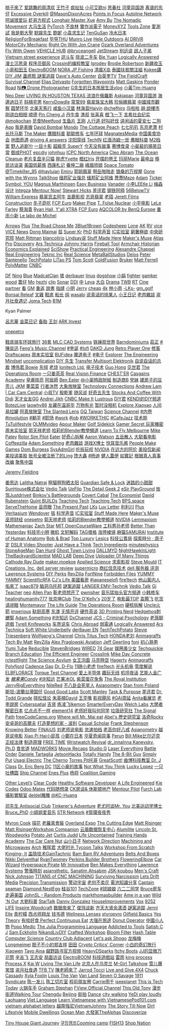  [桃子來了](https://www.youtube.com/@taozi2002) [爱跳舞的周清欢](https://space.bilibili.com/237748526) [王竹子](https://www.youtube.com/@王竹子) [疯扯扯](https://www.youtube.com/@chefengche) [小可艾欧ni](https://space.bilibili.com/99041246) [思春社](https://www.youtube.com/@springfever) [河童异国游](https://www.youtube.com/@hetong666)  [离谱的东仔](https://www.youtube.com/@LiPuDeDongZai) [Excessive Overkill](https://www.youtube.com/@ExcessiveOverkill) [@MasonDixonAcres](https://www.youtube.com/@MasonDixonAcres) [Points in Focus](https://www.youtube.com/@PointsInFocus) [Autoline Network](https://www.youtube.com/@AutolineDetroit) [阿诚很爱玩](https://www.youtube.com/@user-vb7iu3vi1o) [虾哥方程式](https://www.youtube.com/@user-oz5kb6hs4g) [Longhair Master Xue](https://www.youtube.com/@ChangMaoDaShiXue) [Amy Bu](https://www.youtube.com/@amy_bu) [The Nomadic Movement](https://www.youtube.com/@NomadicMovement) [大马生活](https://www.youtube.com/@Reborn_in_Malaysia) [PyTorch](https://www.youtube.com/@PyTorch)  [不良林](https://www.youtube.com/@bulianglin) [實作派電子](https://www.youtube.com/@strongpilab)  [MoneyXYZ](https://www.youtube.com/@MoneyXYZ) [Tools Zone](https://www.youtube.com/@tools-zone) [愛測試](https://www.youtube.com/@dajiatest) [我是劉大聖](https://www.youtube.com/@Dasheng1994) [默娱先生](https://www.youtube.com/@5b_moyu) [飽妮](https://www.youtube.com/@bonibaobao) [小袁求生记](https://www.youtube.com/@user-xiaoyuanqiushengji) [TenGuSan](https://www.youtube.com/@TenGuSan-Real) [冷水日本](https://www.youtube.com/@reisuistudio) [ReligionForBreakfast](https://www.youtube.com/@ReligionForBreakfast) [毕导THU](https://www.youtube.com/@thu4878) [Munro Live](https://www.youtube.com/@MunroLive) [Hele Outdoors](https://www.youtube.com/@HeleOutdoors) [AI DRIVR](https://www.youtube.com/@AIDRIVR) [MotorCity Mechanic](https://www.youtube.com/@MotorCityMechanic) [Right On With Jon Crane](https://www.youtube.com/@RightOnJonCrane) [Ozark Overland Adventures](https://www.youtube.com/@OzarkOverlandAdventures) [Fly With Owen](https://www.youtube.com/@FlyWithOwen) [VEHICLE HUB](https://www.youtube.com/@VEHICLEHUB.) [@bryceangell](https://www.youtube.com/@bryceangell) [JetStream](https://www.youtube.com/@JetStream-) [别远说](https://www.youtube.com/@bieyuan) [誤人子弟](https://www.youtube.com/@XMYM) [Vietnam street experience](https://www.youtube.com/@vn4rx) [逗斗车](https://www.youtube.com/@user-jx3lo8tw8p) [晓波二手车](https://www.youtube.com/@xiaoboershouche) [Bie Yuan](https://www.youtube.com/@bieyuan) [Logically Answered](https://www.youtube.com/@LogicallyAnswered) [漫士沉思录](https://www.youtube.com/@manshi_math) [程序员御风](https://www.youtube.com/@bywind1990) [Crossin的编程教室](https://www.youtube.com/@crossincode) [lgrodev](https://www.youtube.com/@lgrodev) [Brodie Robertson](https://www.youtube.com/@BrodieRobertson) [新疆收玉小哥和田玉](https://www.youtube.com/@Hetian-Jade) [ElectroBOOM](https://www.youtube.com/@ElectroBOOM) [NORA JP Fishing](https://www.youtube.com/@NORA.JP.Fishing) [清晨X岛](https://www.youtube.com/@X-yo5ed) [泰國扶貧關注組](https://www.youtube.com/@user-kz8jk7cc4r) [Kokee講](https://www.youtube.com/@kokeejiang) [DIY JIM](https://www.youtube.com/@DIYJIM) [蛊惑帮 ](https://www.youtube.com/@user-wn4xn2tw7n) [謎案追蹤](https://www.youtube.com/@MiAnZhuiZong) [Dave's Auto Center](https://www.youtube.com/@DavesAutoCenterCenterville) [白英奎TV](https://www.youtube.com/@Yeong-gyu) [The FieldCraft Survival Channel](https://www.youtube.com/@fieldcraftsurvival) [Elias Delvasto](https://www.youtube.com/@EliasDelvasto) [Forgotten Waypoints](https://www.youtube.com/@ForgottenWaypoints) [Matt Gaskins](https://www.youtube.com/@MattGaskinsYT) [Ponder Road](https://www.youtube.com/@ponderroad8907) [Ni📷 Drone Photographer](https://www.youtube.com/@nihao.aerial) [G先生的日本旅居生活vlog](https://www.youtube.com/@JapanTravelVlogMrG) [小黃Tim-Huang](https://www.youtube.com/@Tim-Huang91) [Neo Deer](https://www.youtube.com/@NeoLuZi) [LIVING IN HOUSTON TEXAS ](https://www.youtube.com/@LivinginHoustonTX) [流浪在俄羅斯](https://www.youtube.com/@Russia0916) [Askjapan](https://www.youtube.com/@askjapan9669) [河童异国游](https://www.youtube.com/@hetong666) [海邊過日子](https://www.youtube.com/@takumomo9607) [斜槓宅男](https://www.youtube.com/@94_jiajia) [KerryDowdle](https://www.youtube.com/@lumamonestime) [常常99](https://www.youtube.com/@jojojoy) [翡翠珠宝大韩](https://www.youtube.com/@bnc8988) [珍俪娜翡翠](https://www.youtube.com/@gemlinaajadeite1314) [中國城市觀察](https://www.youtube.com/@RealChina-ls7mz) [圆梦环华](https://www.youtube.com/@YuanMengHuanHua) [北美天馬行](https://www.youtube.com/@BestYears2BestPlaces) [咸鱼小汉堡](https://www.youtube.com/@XianyuMovie) [林海音Haiyin](https://space.bilibili.com/351739137) [@chefhiro](https://www.youtube.com/@chefhiro4898) [乌啦啦](https://www.youtube.com/@SpecialWulala) [胡‧說樓市](https://www.youtube.com/@wuchatprop) [刚讲白相相](https://www.youtube.com/@GGBXX) [顺德](https://www.youtube.com/@MyfatherisinShun) [Pin Cheng Ji](https://www.youtube.com/@PinChengJi) [丹牛食](https://www.youtube.com/@dsfoodtour) [渣叔](https://www.youtube.com/@ZhaShuAiJiu) [张喜喜](https://www.youtube.com/@zhangxixi) [橙飞一下](https://www.youtube.com/@ChengFeiYiXia) [言希社会纪实](https://www.youtube.com/@christianolesen1819) [@mokochan](https://www.youtube.com/@mokochan) [觅食Meetfood](https://www.youtube.com/@MeetFoodTour) [生鱼片](https://www.youtube.com/@Make_sashimi) [王刚](https://www.youtube.com/@chefwangfoodtour) [人行道 ](https://www.youtube.com/@ren-xing-dao) [好叫好伐](https://www.youtube.com/@user-yb9gc1or8b) [讲闲话的夏安七](https://www.youtube.com/@xiaanqi) [二狗App](https://www.youtube.com/@ergou_app) [我是表嫂](https://www.youtube.com/@user-kh8qo5hp5h) [David Bombal](https://www.youtube.com/@davidbombal) [Mondo](https://www.youtube.com/@TVMondoTV) [The Cottage Peach](https://www.youtube.com/@thecottagepeach) [七七叭叭](https://www.youtube.com/@7788talk) [东京老萧](https://www.youtube.com/@masonjapan)  [村长托马斯](https://www.youtube.com/@chiefthomas4319)  [The Maker](https://www.youtube.com/@TheMaker1)  [鹰眼科普](https://www.youtube.com/@yykp) [聪聪修车](https://www.youtube.com/@congcongcar) [七年环球](https://www.youtube.com/@7yearstravel) [MagnatesMedia](https://www.youtube.com/@MagnatesMedia) [中国美食协会](https://www.youtube.com/@chinese-food) [地图奇遇](https://www.youtube.com/@MrDitu) [driving 4 answers](https://www.youtube.com/@d4a) [沈阳穿线](https://www.youtube.com/@ShenyanThreadinMaste) [TechIN](https://www.youtube.com/@TechIN55) [红酒汤姆一世](https://www.youtube.com/@redwinetom) [鹰眼科普](https://www.youtube.com/@yykp) [M2档案](https://www.youtube.com/@m2story) [野人追剧Yr](https://www.youtube.com/@SavagehasiDramaYr) [一目十影](https://www.youtube.com/@ymsy9898) [超級歪 SuperY](https://www.youtube.com/@superycinema) [今天没有故事](https://www.youtube.com/@NoStoriesToday) [赛博食录](https://www.youtube.com/@clydeidf3298) [小裴裴的搞笑日常](https://www.youtube.com/@coleboger8831) [御成PHOT](https://www.youtube.com/@yuchengPHOT) [epcdiy](https://www.youtube.com/@epcdiy)  [johnhuu](https://www.youtube.com/@johnhuu)  [ICPC North America](https://www.youtube.com/@ICPCNorthAmerica)  [Cleo Abram](https://www.youtube.com/@CleoAbram)  [The Ocean Cleanup](https://www.youtube.com/@theoceancleanup)  [老片复盘半只猫](https://www.youtube.com/@caterwc)  [胖虎Yvette](https://www.youtube.com/@panghuyvette) [橙红Iris](https://www.youtube.com/@Iris-yc5my) [开摆的卷王](https://www.youtube.com/@yangzmdaniel) [玛丽Marie](https://www.youtube.com/@MarieWang) [最电台](https://www.youtube.com/@zuidiantai) [移民访谈录](https://www.youtube.com/@xusiduo) [美国低薪族](https://www.youtube.com/@poornewyorker) [西康札记](https://www.youtube.com/@xikang3212) [養坤二廠](https://www.youtube.com/@Bchangzhang) [峨眉师姐](https://www.youtube.com/@emeinewyork/videos) [Space Tomato](https://www.youtube.com/@SpaceTomato) [@Timekiller_95](https://www.youtube.com/@Timekiller_95) [@haylujan](https://www.youtube.com/@haylujan) [Emiru](https://www.youtube.com/@Emiru) [郭姐翡翠](https://www.youtube.com/@guojiefeicui)  [啊岳啪啪走](https://www.youtube.com/@renatotsai) [银桑的万视屋](https://www.youtube.com/@michaelkaranja8735) [Gone with the Wynns](https://www.youtube.com/@gonewiththewynns)  [TalkShop](https://www.youtube.com/@thetalkshop)   [缅邦矿业强总](https://www.youtube.com/@MianBang-QiangZong) [缅邦矿业阿维](https://www.youtube.com/@mianbangawei) [薔薔Maze](https://www.youtube.com/@maze0517/videos) [Adam](https://www.youtube.com/@AdamDoesNotExist)  [Ticker Symbol: YOU](https://www.youtube.com/@TickerSymbolYOU) [Magnus Marthinsen](https://www.youtube.com/@MagnusMarthinsenWoodsman/videos) [Easy Business](https://www.youtube.com/@easy_business/videos) [Vanader](https://www.youtube.com/@Vanader) [小李LEEtle Li](https://www.youtube.com/@leetleli6791/videos) [梅森设计](https://www.ixigua.com/home/835270554166270/?source=pgc_author_name&list_entrance=anyVideo) [Integza](https://www.youtube.com/@integza/videos) [Mentour Now!](https://www.youtube.com/@MentourNow/videos) [Stewart Hicks](https://www.youtube.com/@stewarthicks/videos) [差评君](https://www.youtube.com/@user-zr5xi6uw4k)  [钢铁阿翔](https://www.youtube.com/@user-nu5jo4he1z/videos) [56BelowTV](https://www.youtube.com/@56BelowTV/videos) [William Express](https://www.youtube.com/@williamexpress/videos) [翡翠货主阿牛](https://www.youtube.com/@niuxiaobao/videos) [吉鹿影视](https://www.youtube.com/@Jilu-Yingshi/videos) [志哥翡翠](https://www.youtube.com/@zhige-jade/videos) [老陌](https://www.youtube.com/@LaoMo666) [Jerett Films Construction](https://www.youtube.com/@JerettFilmsConstruction/videos) [冬子逛吃](https://www.youtube.com/@dongziguangchi) [FCP Euro](https://www.youtube.com/@fcpeuro) [Maker Pipe](https://www.youtube.com/@MakerPipe/videos)  [T. Folse Nuclear](https://www.youtube.com/@tfolsenuclear) [小宇电影](https://www.youtube.com/@xiaoyu2022/videos) [LeLe Farley](https://www.youtube.com/@LeLeFarley/videos) [蔡淘貴](https://www.youtube.com/@user-zt2vy8nl9i) [Ryan Hall, Y'all XTRA](https://www.youtube.com/@RyanHallYallXTRA) [FCP Euro](https://www.youtube.com/@fcpeuro)  [AQCOLOR by BenQ Europe](https://www.youtube.com/@AQCOLORbyBenQEurope) [重庆小新](https://www.youtube.com/@jiagongxiaoxin) [Le labo de Michel](https://www.youtube.com/@lelabodemichel5162)  



[Arrows](https://www.youtube.com/channel/UC_9AeV5Riy9AsIJZEsnsCDw/videos) [Plus](https://www.youtube.com/channel/UCZNxe_9FQAK2Z3suwaZlwpQ/videos)  [The Road Chose Me](https://www.youtube.com/c/TheRoadChoseMe/videos)  [3Blue1Brown](https://www.youtube.com/channel/UCYO_jab_esuFRV4b17AJtAw/videos)   [Codesheep](https://space.bilibili.com/384068749?from=search&seid=5866417079241395531)  [Lone](https://www.youtube.com/c/LEILoneCapital/videos)  [AK](https://www.youtube.com/c/AkilaZhang/videos) [RV](https://www.realvision.com) [vice](https://www.youtube.com/c/VICE/videos)  [VICE News](https://www.youtube.com/channel/UCZaT_X_mc0BI-djXOlfhqWQ/videos)  [Dong Maimai](https://www.youtube.com/channel/UC7L6UPsX9M2cw44kp1mgzvw/videos)  [毯](https://www.youtube.com/channel/UCsM0kByuAhoNIIEQ4-F7FnA/videos) [Super Kr](https://www.youtube.com/channel/UCXV8c9V9rut6oRwZq5E9pZQ/videos)  [PhD](https://space.bilibili.com/492459544?from=search&seid=10572589125746953510)  [科学声音](https://www.youtube.com/channel/UCUBhobCkTLhgfUNRAgHSYmw/videos)  [IC实验室](https://www.youtube.com/channel/UCJ1zX4FZA15dwE2olLAO3-w/videos) [窮奢極欲](https://www.youtube.com/channel/UCA0o60mhG0v2Eha8wSL3_Jw/videos)  [中央研究院](https://www.youtube.com/channel/UCPk594oZYMU4Eak7By5wHyQ/videos)  [Matt Rittman](https://www.youtube.com/channel/UCUK1Fz1o94JA1wI6I7yLT2Q/videos)  [blancolirio](https://www.youtube.com/channel/UCphqjYZxxzjNbONVmY-0J7Q/videos)  [Lindsay说](https://www.youtube.com/channel/UCilwQlk62k1z7aUEZPOB6yw/videos)  [Stuff Made Here](https://www.youtube.com/channel/UCj1VqrHhDte54oLgPG4xpuQ/videos)     [Maker's Muse](https://www.youtube.com/channel/UCxQbYGpbdrh-b2ND-AfIybg/videos)   [Atlas Pro](https://www.youtube.com/channel/UCz1oFxMrgrQ82-276UCOU9w/videos)  [Discovery](https://www.youtube.com/channel/UCsNBl_rgThimjxCyU0MAaPQ/videos)  [Ars Technica](https://www.youtube.com/channel/UCCDU1fsmgvWljcW2aodfJsA/videos)  [Johnny Harris](https://www.youtube.com/channel/UCmGSJVG3mCRXVOP4yZrU1Dw/videos)  [Fireball Tool](https://www.youtube.com/channel/UCVveEFTOd6khhSXXnRhxJmg/videos)   [Armchair Historian](https://www.youtube.com/channel/UCeUJFQ0D9qs6aVNyUt9fkeQ/videos)  [Economics Explained](https://www.youtube.com/channel/UCZ4AMrDcNrfy3X6nsU8-rPg/videos)   [SciShow](https://www.youtube.com/channel/UCZYTClx2T1of7BRZ86-8fow/videos)   [Practical Engineering](https://www.youtube.com/channel/UCMOqf8ab-42UUQIdVoKwjlQ/videos)    [Alexandre Chappel](https://www.youtube.com/channel/UCe1Aj6VEO299Yq4WkXdoD3Q/videos) [Real Engineering](https://www.youtube.com/channel/UCR1IuLEqb6UEA_zQ81kwXfg/videos)  [Teknic Inc](https://www.youtube.com/channel/UC4Q91tGO80QMSHyy1SoHrtg/videos) [Real Science](https://www.youtube.com/channel/UC176GAQozKKjhz62H8u9vQQ/videos)  [MetaBallStudios](https://www.youtube.com/channel/UCQwFuQLnLocj5F7ZcmcuWYQ/videos)   [Delos](https://www.youtube.com/channel/UCvLc83k5o11EIF1lEo0VmuQ/videos) [Peter Santenello](https://www.youtube.com/channel/UC3Vuq4Q1bKFtAiKYlwRv3oA/videos)  [TechPotato](https://www.youtube.com/channel/UC1r0DG-KEPyqOeW6o79PByw/videos) [LiTao PS](https://www.youtube.com/channel/UC2rvq0Av8l9Cypfj0Tvo5IA/videos)  [Tom Scott](https://www.youtube.com/channel/UCBa659QWEk1AI4Tg--mrJ2A/videos) [ColdFusion](https://www.youtube.com/user/coldfustion/videos)  [Bruker](https://www.youtube.com/channel/UCRExIYvszBLlR-ejB3f5rZg/videos)   [Matt Ferrell](https://www.youtube.com/channel/UCjtUS7-SZTi6pXjUbzGHQCg) [PolyMatter](https://www.youtube.com/channel/UCgNg3vwj3xt7QOrcIDaHdFg/videos)  [CNBC](https://www.youtube.com/channel/UCvJJ_dzjViJCoLf5uKUTwoA/videos) 	

[DF](https://www.youtube.com/user/DigitalFoundry/videos)  [Ning](https://www.youtube.com/channel/UCvUJ6BwgUGWBHuUd0cv546g/videos) [Blue](https://www.youtube.com/c/蓝毛说-主频道/videos)  [MadcatClan](https://www.youtube.com/channel/UC4P8jsqloj9e6eYCLz0yr7Q/videos)  [塔](https://www.youtube.com/c/塔岛哥哥/videos) [derbauer](https://www.youtube.com/c/der8auer/videos) [linus](https://www.youtube.com/c/LinusTechTips/videos) [dogshow](https://www.youtube.com/c/看中国的狗哥DogChinaShow/videos) [小娟](https://www.youtube.com/channel/UCf8AtlC05TgL14YGaFJxdwg/videos) [fighter](https://www.youtube.com/c/鬥士工作室FighterStudioHk/videos) [gamker](https://www.youtube.com/channel/UCLgGLSFMZQB8c0WGcwE49Gw/videos)  [wood](https://www.youtube.com/channel/UCVPP95ckP1ZoXkdmeIu9nbw/videos) [蔷仔](https://www.youtube.com/channel/UC_Udz5R0NCgLTWbmn-QiWGA/videos) [Mo](https://www.youtube.com/channel/UC15Ho1KtZvrxhxe2TGPT9zA/videos)  [hezhi](https://www.youtube.com/channel/UCh1V3avE4NAzho1MImejaSA/videos) [clip](https://www.youtube.com/channel/UCUGJ-yKqQHl4FSZwUmGpiUg/videos) [Sonar](https://www.youtube.com/c/SONAR森纳映画/videos) [DDI](https://www.youtube.com/c/DailyDoseOfInternet/videos)  [中](https://www.youtube.com/channel/UCYjB6uufPeHSwuHs8wovLjg/videos)   [Leya](https://www.youtube.com/channel/UCiXJjvsRQEyT06x3YUwueVw/videos)   [大白](https://www.youtube.com/channel/UCPO6PmcKqwtCf3AskwCWyfg/videos) [Drama](https://www.youtube.com/channel/UCwYJs4-yKmaALkLFX1uHFsw/videos) [TWB](https://www.youtube.com/c/TaiwanBar/videos) [RT](https://www.youtube.com/c/RTisme/videos) [Cine](https://www.youtube.com/channel/UC9RstyOVtTbP3Gb5oYZoTpQ/videos) [partner](https://space.bilibili.com/25150941)   [看](https://www.youtube.com/c/看电影了没/videos) [GM](https://www.youtube.com/channel/UCAD361kzRJ5FmC90LEMhDGg/videos)  [重返](https://www.youtube.com/channel/UCFBUUMIJB7g6FRZYpsFKFqA/videos)   [說書](https://www.youtube.com/c/Herostory/videos)  [指缝](https://www.youtube.com/channel/UCI1lmMzALehhqh_jVHfezng/videos)  [小明](https://www.youtube.com/channel/UChWKdllN90B9C-2jVZlhOxQ/videos) [Jerry](https://www.youtube.com/channel/UCIfNeTkVAYjFR6wqOa_r5gg/videos) [cheap](https://www.youtube.com/c/cheapaoe/videos) [4k](https://www.youtube.com/channel/UCQ-JKqNo_T0yoeDZff1y7Kw/videos)  [林小雨](https://www.youtube.com/channel/UCD77bT34a71Z-2DTHoR_akw/videos)   [-LKs-](https://space.bilibili.com/125526?from=search&seid=3358192605536529286)  [gm_golf](https://www.youtube.com/channel/UClljAz6ZKy0XeViKsohdjqA)   [Bonsai Releaf](https://www.youtube.com/channel/UClukAPmJjV0NGa_NpYIH8TA)    [叉雞](https://www.youtube.com/channel/UCB3pBfnruGVgbP1r5Ya2CEg/videos)     [鞋底](https://www.youtube.com/channel/UCykqXntMvzpMeNPPkZWOD7A/videos)   [船长](https://www.youtube.com/channel/UCUCycRb1bBBVOj-x96EfMNQ/videos)  [纯](https://www.youtube.com/channel/UCIs3-LcOCdpiGve6yu1-Fug/videos)  [wasabi](https://www.youtube.com/c/哇萨比抓马WasabiDrama/videos)  [说真话的徐某人](https://www.youtube.com/channel/UCiL5EGUQfROCmRokN2q1LCg/videos)   [小王日记](https://space.bilibili.com/24687848)  [老肉雜談](https://www.youtube.com/channel/UC5DGiN7-nlPno2kjHUdcdCg/videos) [盗月社食遇记](https://space.bilibili.com/99157282)  [Joma Tech](https://www.youtube.com/channel/UCV0qA-eDDICsRR9rPcnG7tw/videos) [B1M](https://www.youtube.com/channel/UC6n8I1UDTKP1IWjQMg6_TwA/videos) 

Kyan Palmer   

 [呂志華](https://www.youtube.com/channel/UCep6BJWdCRB08KMJnAKxzLw) [韭菜日记](https://www.youtube.com/channel/UCPzoTXqcM7uF_T1dqBqZiUw/videos)  [备胎](https://www.youtube.com/channel/UC7RL3bksyvu7rH7T6KFFkjw/videos) [王剑](https://www.youtube.com/channel/UC8UCbiPrm2zN9nZHKdTevZA/videos) [ARK Invest](https://www.youtube.com/c/Arkinvest2015/videos) 

[onepetro](https://scholar.google.com/scholar?as_ylo=2021&q=onepetro&hl=en&as_sdt=0,44)

  [鞋底骑车环球旅行](https://www.ixigua.com/home/85330348665/?source=pgc_author_name&list_entrance=shortvideo)   [36氪](https://space.bilibili.com/90183256)  [MLC CAD Systems](https://www.youtube.com/user/MLCCADSystems/videos)  [铁锤观世界](https://www.youtube.com/channel/UCANVTl_K3HH1v7kUUATcuOw/videos)  [Barndominiums](https://www.youtube.com/channel/UCfS-E34gL4VhOXMtWPMehNA/videos)  [莊正](https://www.youtube.com/channel/UC_kt2Ui0RQCmWZlq2OW0v6w/videos) [#陳奕迅](https://www.youtube.com/hashtag/陳奕迅) [Feng's Music Channel](https://www.youtube.com/channel/UCyh_y1SIGj_cUqMeoewO5_w/videos) [#李诞](https://www.youtube.com/hashtag/李诞) [#lofi](https://www.youtube.com/hashtag/lofi) [DAKD Jung](https://www.youtube.com/channel/UCoXkk-1id6aoMbG-ShluOQQ/videos) [Retro Player One](https://www.youtube.com/channel/UCC4L3JX0fdyyKWU3kgnBjzA/videos)  [修客](https://www.youtube.com/channel/UCZoE5OhPeozu88vfPDcy3NQ/videos)   [Draftscapes](https://www.youtube.com/channel/UCfIi-WW0L4SY_ENq08r3YRw/videos) [周末实验室](https://www.youtube.com/channel/UCKyJK1pPFA6Dxwd31_zFoZQ/videos) [BUFidea](https://www.youtube.com/channel/UCO6nJ3q0GokxSyHUtKehWTA/videos) [魔道电子](https://www.youtube.com/channel/UCgc2W2djZi3TiBDqo76FjsQ/videos)  [#电子](https://www.youtube.com/hashtag/电子)  [Explorer](https://www.youtube.com/channel/UCK44yHM5OvsAFMRPpez4Kyg/videos)  [The Engineering Mindset](https://www.youtube.com/channel/UCk0fGHsCEzGig-rSzkfCjMw/videos)  [uncomplication](https://www.youtube.com/channel/UCRsAEo9tcSqPnPdcgYFCbog/videos) [DIY 先生](https://www.youtube.com/channel/UCJOZrNQ1kPiLw1f50tIQnHw/videos) [Transfer Multisort Elektronik](https://www.youtube.com/channel/UC86KFSTToleA0TpR-1YhDIw)  [自说自话的总裁](https://www.youtube.com/channel/UCgo_-fjJxnLwwwq5dSY72rg/videos) [博伟君 Bowie](https://www.youtube.com/channel/UCMiWB-KYwAuVdQiKg0YViFg) [东倾](https://www.youtube.com/channel/UCmq2K-2rgRTin9A5xOxXijA/videos)  [老烧](https://www.youtube.com/channel/UCwnYEFaevYGfmywkGUt8-jA/videos)  [Ionitech Ltd.](https://www.youtube.com/channel/UC_mawgkq9QgojwomF0Mty2Q) [电子技术](https://www.youtube.com/channel/UCIVKxOR81WRaz97UhwjTJZA/videos)  [Guo Hong](https://www.youtube.com/channel/UCP3xCRQpNun9yE5Y9q7U5FA/videos) [见世君](https://www.youtube.com/channel/UC9dYo7qdvHsWF94KcE0u0Lg/videos) [The Operations Room](https://www.youtube.com/channel/UCnZJt7yQw5IztVwe-Dscd-Q/videos) [一只姜茶茶](https://www.youtube.com/channel/UCSbmBPEGh1nugb76iQuBxtQ/videos) [Real Vision Finance](https://www.youtube.com/c/RealVisionFinance/videos) [CHEST'ER](https://www.youtube.com/channel/UCmRBWspht0wl5JIAbHndOKQ/videos) [Casgains Academy](https://www.youtube.com/channel/UCJHObTFu75LOjJcmeAU5THA/videos)  [皇甫晓亮](https://space.bilibili.com/10921709)  [阿辰師](https://www.youtube.com/channel/UCClWVM1DcuwhWBT8aTjBBpg/videos)  [Ben Eater](https://www.youtube.com/channel/UCS0N5baNlQWJCUrhCEo8WlA/videos)  [@小翠時政財經](https://www.youtube.com/channel/UCOhck8oLoIwSJzmwYMXsSnQ/videos) [制造商B](https://www.youtube.com/channel/UCIa8y0yR-ABojLCpxX8BgDA/videos)  [党妹](https://space.bilibili.com/466272)  [建房子的豆壳儿](https://www.youtube.com/channel/UCTC3LNRjoJ8WfalrNoyMh1w/videos) [JKM](https://www.youtube.com/channel/UC6gUPqO15qIIHLDfbwwvd1Q/videos) [董菜菜](https://www.youtube.com/channel/UC_tnLlR0TN6WOHmPc1H_Nnw/videos)  [行者沐然](https://www.ixigua.com/home/6707503620/) [大象放映室](https://www.youtube.com/channel/UCCbYWuRvD2q_3qSla1gNHtg/videos) [Technology Connections](https://www.youtube.com/channel/UCy0tKL1T7wFoYcxCe0xjN6Q) [Andrew Lam | Car Cam Central](https://www.youtube.com/channel/UCYIzu7SOyUyDPwMgUSspRYw)  [小叔TV](https://www.youtube.com/channel/UCPNfoYdMopKZKlaTB92g-QQ/videos) [股乾爹](https://www.youtube.com/channel/UCDDneQi63kJAdr3i5VCPzHg/videos) [随风说](https://www.youtube.com/channel/UC-q1LeCQqC3Ek5-hhQiAasg/videos) [好奇五先生](https://www.youtube.com/channel/UCJ90Z0iMHLMn-5waLMYPFWQ/videos) [Stocks And Coffee With Didi](https://www.youtube.com/channel/UCMvy3AOi2WrI9jhqwBzf_yQ/videos)  [天才女友GG](https://www.youtube.com/channel/UCvB9BbJ6NXvRKOaxNqcrxzw/videos) [Andrei Jikh](https://www.youtube.com/channel/UCGy7SkBjcIAgTiwkXEtPnYg/videos)  [CNBC Make It](https://www.youtube.com/channel/UCH5_L3ytGbBziX0CLuYdQ1Q/videos)  [Lustrous](https://www.youtube.com/channel/UC-uOjgQYYkWCT-Urjrt0j_w/videos)  [DIY君](https://www.youtube.com/channel/UCpyqIO7QrW1Zz2jaJ7rtDAQ/videos)  [KENDI的DIY频道](https://www.youtube.com/channel/UCA1sPlgcxIZBMcRF7Nzsk-A/videos) [BotezLive](https://www.youtube.com/channel/UCAn8NrZ-J4CRfwodajqFYoQ/videos)  [laowhy86](https://www.youtube.com/channel/UChvithwOECK5g_19TjldMKw/videos)  [友藏在温哥华](https://www.ixigua.com/home/3636793924648995/) [万物有光](https://www.youtube.com/channel/UCYbAYNYJzggpCfdavNltnfQ/videos) [暂时没相机](https://www.youtube.com/channel/UCKY4SNo7vxdzvy0ad2M2UnA/videos) [Explore Xiaoyao](https://www.youtube.com/channel/UCN7FDqYhlRwHU0mXDzidJkA/videos)  [人间易拉罐](https://www.youtube.com/channel/UCcdvmJ2S_R3PW9uyubVgVcw/videos) [阿真放映室](https://www.youtube.com/channel/UCYTGRLriyZVM8V2uTwDA6Qw/videos)  [The Slanted Lens](https://www.youtube.com/channel/UCUbAIlQq6qdOCW7nURh9Qog/videos) [GQ Taiwan](https://www.youtube.com/channel/UCI1zO6-A3h7DHg-R_x34vLg/videos) [Science Channel](https://www.youtube.com/channel/UCvJiYiBUbw4tmpRSZT2r1Hw/videos) [#内卷](https://www.youtube.com/hashtag/内卷) [#involution](https://www.youtube.com/hashtag/involution) [#躺平](https://www.youtube.com/hashtag/躺平) [#职场](https://www.youtube.com/hashtag/职场) [#work](https://www.youtube.com/hashtag/work) [#job](https://www.youtube.com/hashtag/job) [#WORKETHIC](https://www.youtube.com/hashtag/workethic) [#CafeJazz](https://www.youtube.com/hashtag/cafejazz) [技术胖](https://space.bilibili.com/165659472) [TuTulifestyle](https://www.youtube.com/channel/UCuhAUKCdKrjYoMiJQc74ZkQ/videos) [OLMMvideo](https://www.youtube.com/channel/UCQQkUjuHx__kBxvIw1C-xTA/videos) [Apour Maker](https://www.youtube.com/channel/UCmiXPomzQg_ZRHbrYGePkvg/videos)  [Golf Sidekick](https://www.youtube.com/channel/UCaeGjmOiTxekbGUDPKhoU-A/videos) [Gamer Secret 玩家機密](https://www.youtube.com/channel/UCmtmIF-u0ojej0y9i9STuIw/videos)  [周末实验室](https://www.youtube.com/channel/UCKyJK1pPFA6Dxwd31_zFoZQ/videos) [郭天祥老师](https://www.youtube.com/channel/UC29jCM1TV6xuGoCvYloBsOA/videos)  [哈莉的Blender教學頻道](https://www.youtube.com/channel/UCQmeN-GyyVBQst34Pa2tnwg/videos)   [Learn To Fly Melbourne](https://www.youtube.com/channel/UCgKHV9yLFS1sVqQFVpNAkMg/videos)  [Mike Patey](https://www.youtube.com/channel/UCSvdee86uThqIrloZjWwNVg/videos)  [Rotor Sim Pilot](https://www.youtube.com/channel/UCJDfQ7vnO-CfEdosZG5hpRw/videos)  [Eater](https://www.youtube.com/channel/UCRzPUBhXUZHclB7B5bURFXw/videos)  [好奇心拆解](https://www.ixigua.com/home/83270143509/?list_entrance=/videos)     [Aaron Watson](https://www.youtube.com/channel/UC-TQPfKOAH5f9vmVnGT9GPQ/videos)  [五岳散人](https://www.youtube.com/channel/UCX8KQ5xQlm0MnZkmHO7CBDw/videos)  [大聪看电影](https://www.youtube.com/channel/UCkM0vZ9Q2ZxxRPORzTDI7eg/videos)    [Coffeezilla](https://www.youtube.com/channel/UCFQMnBA3CS502aghlcr0_aw/videos)  [Adam Something](https://www.youtube.com/channel/UCcvfHa-GHSOHFAjU0-Ie57A/videos)  [老肉雜談](https://www.youtube.com/channel/UC5DGiN7-nlPno2kjHUdcdCg/videos)  [游戏X博士](https://www.youtube.com/channel/UCoYXquvvgPN4Bfmim021psg/videos)  [悦耳音乐酱](https://www.youtube.com/channel/UCqWNOHjgfL8ADEdXGznzwUw/videos)  [People Make Games](https://www.youtube.com/channel/UCZB6V9fUov0Mx_us3MWWILg/videos)  [Dom Burgess](https://www.youtube.com/channel/UCGI000V6ZIAQf97MNybAaLQ/videos)  [SysAdmGirl](https://www.youtube.com/channel/UCkIHLaOEtdLpC3JrqR3Bwmw/videos)  [吃拆玩呗](https://space.bilibili.com/454323484)   [NVIDIA](https://www.youtube.com/channel/UCHuiy8bXnmK5nisYHUd1J5g/videos)   [在远方的阿伦](https://space.bilibili.com/270359901)  [美投侃新闻](https://www.youtube.com/channel/UCGpj3DO_5_TUDCNUgS9mjiQ/videos)  [美投讲美股](https://www.youtube.com/channel/UCBUH38E0ngqvmTqdchWunwQ/videos)  [账号全被注册了的Ling](https://space.bilibili.com/398015271) [馋大鑫](https://www.youtube.com/channel/UCJKduYNQlDx3t6Gp5Ic4F8g/videos) [#杨迪](https://www.youtube.com/hashtag/杨迪) [健人蓋伊](https://www.youtube.com/channel/UCpGGLFkG4heKm6hnJYn5HxA/videos) [如實記](https://www.youtube.com/channel/UCadstYPG7XHVuntxOUzZ43A/videos) [根据真人真事改编](https://www.youtube.com/channel/UCgoHiOa5E-cLkKIcl5-5gzA/videos)  [聚焦中国](https://www.youtube.com/channel/UC5nzAQKP7-vYfjb0-X9bbAQ/videos) 

[Jeremy Fielding](https://www.youtube.com/channel/UC_SLthyNX_ivd-dmsFgmJVg/videos) 

  [姜思达](https://space.bilibili.com/536171079)   [Lalitha Natraj](https://www.youtube.com/c/LalithaNatraj)   [啊猫啊狗晒太阳](https://space.bilibili.com/1155738723)   [Guardian Safe & Lock](https://www.youtube.com/c/GuardianSafeAndLock)  [迷路的小甜甜](https://space.bilibili.com/1492995833)   [SunHouse株式会社](https://www.youtube.com/channel/UCb6scBc0xjjqU03Ny0gucuA)   [Vedio Talk](https://www.youtube.com/c/VedioTalk)  [UpFlip](https://www.youtube.com/c/UpFlip)   [The Detail Geek 2](https://www.youtube.com/c/TheDetailGeek2)   [eSir PlayGround](https://www.youtube.com/c/eSirPlayGround)  [放驾Justdriveit](https://www.youtube.com/channel/UCtpzDp5FDQyB7NTxEJdYb8w)   [Binkov's Battlegrounds](https://www.youtube.com/c/BinkovsBattlegrounds)  [Covert Cabal](https://www.youtube.com/c/CovertCabal)  [The Economist](https://www.youtube.com/c/TheEconomist)  [David Rubenstein](https://www.youtube.com/c/DavidRubenstein)   [Quint BUILDs](https://www.youtube.com/c/QuintBUILDs)  [Teaching Tech](https://www.youtube.com/c/TeachingTech)   [Teaching Tech](https://www.youtube.com/c/TeachingTech)  [BPS.space](https://www.youtube.com/c/BPSspace)  [ServeTheHome](https://www.youtube.com/c/ServeTheHomeVideo)   [巫师眼](https://www.youtube.com/channel/UC3ORkc5Lc1ojni86bECtoxg)    [The Present Past](https://www.youtube.com/c/ThePresentPast_)   [LKs](https://www.youtube.com/channel/UCMpQA4MMSpl_bMvNTZ5rODQ)    [Luv Letter](https://www.youtube.com/c/LuvLetterShelf)   [利利川](https://www.youtube.com/channel/UCRDGN69DYvCkkL-du6j_M8A)    [Plus](https://www.youtube.com/channel/UCZNxe_9FQAK2Z3suwaZlwpQ/videos)  [Veritasium](https://www.youtube.com/c/veritasium/videos) [Wendover](https://www.youtube.com/channel/UC9RM-iSvTu1uPJb8X5yp3EQ/videos)  [毯](https://www.youtube.com/channel/UCsM0kByuAhoNIIEQ4-F7FnA/videos) [科学声音](https://www.youtube.com/channel/UCUBhobCkTLhgfUNRAgHSYmw/videos)  [IC实验室](https://www.youtube.com/channel/UCJ1zX4FZA15dwE2olLAO3-w/videos) [Stuff Made Here](https://www.youtube.com/channel/UCj1VqrHhDte54oLgPG4xpuQ/videos)     [Maker's Muse](https://www.youtube.com/channel/UCxQbYGpbdrh-b2ND-AfIybg/videos)    [巫师财经](https://www.youtube.com/channel/UC55ahPQ7m5iJdVWcOfmuE6g/videos) [onepetro](https://scholar.google.com/scholar?as_ylo=2021&q=onepetro&hl=en&as_sdt=0,44)  [郭天祥老师](https://www.youtube.com/channel/UC29jCM1TV6xuGoCvYloBsOA/videos)  [哈莉的Blender教學頻道](https://www.youtube.com/channel/UCQmeN-GyyVBQst34Pa2tnwg/videos) [NVIDIA](https://www.youtube.com/channel/UCHuiy8bXnmK5nisYHUd1J5g/videos) [Lemmaxiom](https://www.youtube.com/channel/UC548OYFGjdJuprVWeqg60fw/videos)  [Mathemaniac](https://www.youtube.com/channel/UCrlZs71h3mTR45FgQNINfrg/videos) [Zach Star](https://www.youtube.com/c/zachstar/videos) [MIT OpenCourseWare](https://www.youtube.com/channel/UCEBb1b_L6zDS3xTUrIALZOw/videos) [工科男孙老师](https://space.bilibili.com/43584648?from=search&seid=1587373630581531882) [Better Than Yesterday](https://www.youtube.com/channel/UCpExuV8qJMfCaSQNL1YG6bQ/videos) [科技宅小明](https://www.youtube.com/channel/UCTfO6ZfERQ84HvOU_QSVLdA/videos) [微机](https://www.youtube.com/channel/UCTJJX_LQcDED7MZbt9OSeQQ/videos)  [文轩解码](https://www.youtube.com/channel/UCUeyghhDd1AguJvxZHvc_jA/videos)  [TAG塔格](https://space.bilibili.com/424608915)   [涨停棱镜](https://space.bilibili.com/1471073276)   [麻猫SAMURAI](https://space.bilibili.com/21364817)  [Institute of Human Anatomy](https://www.youtube.com/channel/UCgBg0aacyJnw4qUnb1FlfEQ/videos)   [Bob & Brad](https://www.youtube.com/channel/UCmTe0LsfEbpkDpgrxKAWbRA/videos)   [Top Luxury](https://www.youtube.com/channel/UC6TY36Ys_J6UPKd75TpRuUw/videos)   [Lesics](https://www.youtube.com/channel/UCqZQJ4600a9wIfMPbYc60OQ/videos)   [科技公賣局](https://www.youtube.com/channel/UCF0goEcNGfnK4G-ZHs9iRew/videos)   [探索時分 · 周子定](https://www.youtube.com/channel/UCivjPE-4XnyqBBuxhXshSAw/videos)  [DSLR Video Shooter](https://www.youtube.com/channel/UCMmA0XxraDP7ZVbv4eY3Omg/videos)  [Just Have a Think](https://www.youtube.com/channel/UCRBwLPbXGsI2cJe9W1zfSjQ/videos)   [Tech Ingredients](https://www.youtube.com/channel/UCVSHXNNBitaPd5lYz48--yg/videos)   [minutephysics](https://www.youtube.com/channel/UCUHW94eEFW7hkUMVaZz4eDg/videos)   [StoneAgeMan](https://www.youtube.com/channel/UCFAbxaVl6PJMwbMMXX9ZcNw/videos)   [Dan Hurd](https://www.youtube.com/channel/UCOReOAYx8VDLwC0pOEcQD-g/videos)   [Ghost Town Living](https://www.youtube.com/channel/UCEjBDKfrqQI4TgzT9YLNT8g/videos)  [DALLMYD](https://www.youtube.com/channel/UCI4fHQkguBNW3SwTqmehzjw/videos)   [NightHawkInLight](https://www.youtube.com/channel/UCFtc3XdXgLFwhlDajMGK69w/videos)  [TheBackyardScientist](https://www.youtube.com/channel/UC06E4Y_-ybJgBUMtXx8uNNw/videos)  [MAD LAB](https://www.youtube.com/channel/UCen0ko30XIeN5IARS3E_Znw) [Deep Dive](https://www.youtube.com/channel/UCFPGKw4jb7CJur6cHmIgI3Q/videos)  [Uploader Of Many Things](https://www.youtube.com/channel/UCZS4xl280HzW38Qc1bXr9Yg/videos)  [Cathode Ray Dude](https://www.youtube.com/channel/UCXnNibvR_YIdyPs8PZIBoEw/videos)   [maker.moekoe](https://www.youtube.com/channel/UCo8axZ01Hwn1i0q1D0gMF_A/videos)   [Applied Science](https://www.youtube.com/channel/UCivA7_KLKWo43tFcCkFvydw)  [求索影视](https://www.youtube.com/channel/UCZHYHSzgXTyo1hpHGHSCOHA/videos)  [Steve Mould](https://www.youtube.com/channel/UCEIwxahdLz7bap-VDs9h35A/videos)   [IT Creations, Inc.](https://www.youtube.com/channel/UC08_TAhoRiqaP3e_zlQKY2g/videos)  [dell server review](https://www.youtube.com/results?search_query=dell+server+review&sp=CAI%3D) [supermicro](https://www.youtube.com/results?search_query=supermicro+server+review)  [商红信息技术](https://space.bilibili.com/62090670) [dell 服务器 评测](https://www.google.com/search?client=safari&rls=en&q=dell+服务器+评测&ie=UTF-8&oe=UTF-8)   [Lawrence Systems](https://www.youtube.com/channel/UCHkYOD-3fZbuGhwsADBd9ZQ/videos)   [DIY Perks](https://www.youtube.com/channel/UCUQo7nzH1sXVpzL92VesANw/videos)   [RevZilla](https://www.youtube.com/channel/UCLQZTXj_AnL7fDC8sLrTGMw/videos)   [FortNine](https://www.youtube.com/channel/UCNSMdQtn1SuFzCZjfK2C7dQ/videos)   [Forbidden Files](https://www.youtube.com/channel/UCE2onclrZ3cDPHZcPeAxtBQ/videos)  [YUMMY YAMMY](https://www.youtube.com/channel/UCgO0aJHs7kQ-vWSI12_TLfQ/videos)   [ScientificRFA](https://www.youtube.com/channel/UCJ6ghRUq1sOnpDh4_AvwWXg/videos)   [CJ's Life 美國看房](https://www.youtube.com/channel/UC_JDUb6Ak1K63GXx_KoAY6w/videos)  [#japaneselofi](https://www.youtube.com/hashtag/japaneselofi) [fire1tech](https://space.bilibili.com/506494865)   [他山案内人](https://space.bilibili.com/16198806)   [佑來了](https://www.youtube.com/channel/UCWYa0v8bpGyYr0ycqGXifVQ/videos)   [isaac879](https://www.youtube.com/channel/UCoBZfAYn705hCqBQeqH5EoA/videos)  [脑洞乌托邦](https://www.youtube.com/channel/UC2tQpW0dPiyWPebwBSksJ_g/videos)   [謎案追蹤](https://www.youtube.com/channel/UCKGlVUb95XTrCB8pNh2IUYw/videos)  [LANGER EMV-Technik](https://www.youtube.com/channel/UC-RmbwBbAERq0H2Ion8C67A/videos)   [Vedio Talk](https://www.youtube.com/channel/UCaMih5WXqoXq7Hg0S_XJdOg/videos)   [Gj Teacher](https://www.youtube.com/channel/UCOp_kACnYZL9AOWGBbLvseg/videos)  [neo](https://www.youtube.com/channel/UCtYKe7-XbaDjpUwcU5x0bLg/videos)  [Allen Pan](https://www.youtube.com/channel/UCVS89U86PwqzNkK2qYNbk5A/videos)  [靳老师想开了](https://space.bilibili.com/355918073)   [pwnisher](https://www.youtube.com/channel/UCWIfzAYHyNSyHmT2AO-54yg/videos)  [音乐猛抬头官方频道](https://www.youtube.com/channel/UCo4_qQFLA18xfYg9qJrrSpQ/videos)  [小韩修车](https://www.youtube.com/channel/UCtvT3w5zTR9U70wtmOSbkMA/videos)  [healinghumanity777](https://www.tiktok.com/@healinghumanity777?lang=en)    [张京坤Club](https://www.ixigua.com/home/85212539286/?list_entrance=anyVideo)   [The O'Kelly's](https://www.youtube.com/channel/UCJ6tJAU-6N68ZhTRXyY0Tnw/videos)   [20岁了](https://www.youtube.com/channel/UCsdLbTwziL6Tg97swkuThSg)  [电影最TOP](https://www.youtube.com/channel/UCrXHVBS1cJg7MY9krqtCSAg)   [袁腾飞](https://www.youtube.com/channel/UC5xunxPS6oZ1zzKufgREFuA)   [吃货请闭眼](https://www.youtube.com/channel/UCtv1kOY3MEuk4T32mXG2kkg)   [Montemayor](https://www.youtube.com/channel/UCX7katl3DVmch4D7LSvqbVQ) [The Life Guide](https://www.youtube.com/channel/UCheAUBrk8xw6QhJIxEPsvhg)  [The Operations Room](https://www.youtube.com/channel/UCnZJt7yQw5IztVwe-Dscd-Q)  [硬核拆解](https://www.youtube.com/channel/UCQfZTP4JGUhat4CtgZwkvlQ)   [Uncle火箭](https://www.youtube.com/channel/UC8dD8v_uIA7aRzpqaCoIHKg)   [imserious](https://www.youtube.com/channel/UCckzc03-ycrpB1XIUfRhpnw)   [鞑厨高寒](https://www.youtube.com/channel/UC0rXPm80AljFZNew2WggR7Q)   [东澳](https://www.youtube.com/channel/UCixdsyBqklL0TV8jKk62NCg)   [无情开评](https://www.youtube.com/channel/UCSibVF2DYmimlUNFefnFlzg)   [硬件茶谈](https://www.youtube.com/channel/UCYbH8CWlZkNgoE8EY0SoE3g)   [3D Printing Nerd](https://www.youtube.com/c/3DPrintingNerd)   [Hedgehog刺蝟幫](https://www.youtube.com/channel/UCAg6mvECZYaXdA2KNXkJHMQ)   [Adam Something](https://www.youtube.com/channel/UCcvfHa-GHSOHFAjU0-Ie57A)  [#许知远](https://www.youtube.com/hashtag/许知远)   [DxChannel](https://www.youtube.com/channel/UCuwRke43bi6P-Hs93RPG4Og)  [JCS - Criminal Psychology](https://www.youtube.com/channel/UCYwVxWpjeKFWwu8TML-Te9A)   [老孫聊遊戲](https://www.youtube.com/channel/UCKPflKAE2Y1tm8VSi32iboQ)  [Tyrell Knifeworks](https://www.youtube.com/channel/UCCpTqqf9_tHyF6A-yrnYytw)  [车界说车](https://www.youtube.com/channel/UCxeTvI0kk8Yrfa_bsPqx8gg)   [Chris Abroad](https://www.youtube.com/channel/UCuJn_2HhHRqnu3xiIukNx1Q)   [弱電通](https://www.youtube.com/channel/UCz8PxJTO2uupjRehX3OTviA)    [Logically Answered](https://www.youtube.com/channel/UCZRoNJu1OszFqABP8AuJIuw)   [Ars Technica](https://www.youtube.com/channel/UCCDU1fsmgvWljcW2aodfJsA)   [Soft White Underbelly](https://www.youtube.com/channel/UCCvcd0FYi58LwyTQP9LITpA)  [der8auer EN](https://www.youtube.com/channel/UCGsaijjOJshS2_ZmMNZgS-g)  [TechTechPotato](https://www.youtube.com/channel/UC1r0DG-KEPyqOeW6o79PByw)    [Stevie Triesenberg](https://www.youtube.com/channel/UCchgGb-48gpRoo7JufPWJbg)    [Wolfgang's Channel](https://www.youtube.com/channel/UCsnGwSIHyoYN0kiINAGUKxg)  [Chris Titus Tech](https://www.youtube.com/channel/UCg6gPGh8HU2U01vaFCAsvmQ)  [HONDA老刘](https://www.youtube.com/channel/UCzmYZ4KQaaI_0vPIDDo6VUw)   [Animagraffs](https://www.youtube.com/channel/UCnZeeKO8qVdtkrA4-uKhtTw)   [Tech By Matt](https://www.youtube.com/channel/UCSy7VGPa8Np8PNjV7Mz-xZg)   [RevZilla](https://www.youtube.com/channel/UCLQZTXj_AnL7fDC8sLrTGMw)   [Alex Praglowski Aviation](https://www.youtube.com/channel/UCN1SQ1Ffsm_13OQu7MwHXbA)   [Jeff Geerling](https://www.youtube.com/channel/UCR-DXc1voovS8nhAvccRZhg)   [foni](https://www.youtube.com/channel/UCP2wLtIwP--Nd89rW74I66Q)   [初心熟男](https://www.youtube.com/channel/UC8GV6XwiucpdgLxvqdS_X6w)   [Yumi Tube](https://www.youtube.com/channel/UCs-elHIUZwtkeR5WPEdZKqA)   [Reducible](https://www.youtube.com/channel/UCK8XIGR5kRidIw2fWqwyHRA)   [StevenBridges](https://www.youtube.com/channel/UCqK0ukwGsTDh7sHih1OmLJA)   [WIRED](https://www.youtube.com/channel/UCftwRNsjfRo08xYE31tkiyw)    [74 Gear](https://www.youtube.com/channel/UCovVc-qqwYp8oqwO3Sdzx7w)  [娱圈美少女](https://www.youtube.com/channel/UCH4ZOdTOQ9qovJONiLmbtdg) [Techquickie](https://www.youtube.com/channel/UC0vBXGSyV14uvJ4hECDOl0Q) [Branch Education](https://www.youtube.com/channel/UCdp4_l1vPmpN-gDbUwhaRUQ)   [The Efficient Engineer](https://www.youtube.com/channel/UCXAS_Ekkq0iFJ9dSUIkcAkw)    [Crosslink](https://www.youtube.com/channel/UC4M4XC4Bt0jREd4AHGjIymw)   [Mike Day Concrete](https://www.youtube.com/channel/UCem87zDMe98Cmypjd6PVf9A)   [rctestflight](https://www.youtube.com/channel/UCq2rNse2XX4Rjzmldv9GqrQ)   [The Science Asylum](https://www.youtube.com/channel/UCXgNowiGxwwnLeQ7DXTwXPg)   [女王泡面](https://space.bilibili.com/2539073?from=search&seid=6814746996356695587&spm_id_from=333.337.0.0)  [马克時空](https://www.youtube.com/c/馬克時空MarkSpace)   [Hagerty](https://www.youtube.com/channel/UCLgEVx4mzk3T3mzgbKG54Eg)   [Animagraffs](https://www.youtube.com/channel/UCnZeeKO8qVdtkrA4-uKhtTw)   [Polyfjord](https://www.youtube.com/c/Polyfjord)   [Cadence Gao](https://www.youtube.com/channel/UCwB-neo6N03ryhaGY3bPgLw)   [Dr. D-Flo](https://www.youtube.com/channel/UCJ10renzLSd4cJEn-C2e_Tw)   [11磅小老虎](https://www.youtube.com/channel/UCEuW4cFBWFPrZ898D9rgrhw)   [fire1tech](https://space.bilibili.com/506494865)   [光头机电](https://space.bilibili.com/412637528)   [零度解说](https://www.youtube.com/channel/UCvijahEyGtvMpmMHBu4FS2w)   [ELBFLORACE](https://www.youtube.com/channel/UCmdm8ryoyLJpwp5MK1jY_ZA)   [Torque Test Channel](https://www.youtube.com/channel/UCZem9C5rWjSb0B8tV3k2EZg)   [爱上半导体](https://space.bilibili.com/395188578)   [趣玩无线](https://space.bilibili.com/375438336)   [机坪夜话](https://www.youtube.com/channel/UCWr9BHTzmwei1KEfPY5pOTA)   [艺能人金广发](https://space.bilibili.com/38157763)   [_糖果果Candy_](https://space.bilibili.com/26261068)   [#许知远](https://www.youtube.com/hashtag/许知远)   [芒果冰OL](https://www.youtube.com/channel/UCIUYqpXe7yok4x3VkK67B3Q)   [紫菜蛋花兔兔](https://space.bilibili.com/1523475)    [The Royal Institution](https://www.youtube.com/channel/UCYeF244yNGuFefuFKqxIAXw)    [JerryRigEverything](https://www.youtube.com/channel/UCWFKCr40YwOZQx8FHU_ZqqQ)   [NileRed](https://www.youtube.com/channel/UCFhXFikryT4aFcLkLw2LBLA)   [不八卦会死星人](https://www.youtube.com/channel/UC8G0uXbB-2TABVTC-ju5pIA)   [Asianometry](https://www.youtube.com/channel/UC1LpsuAUaKoMzzJSEt5WImw)   [Stan from Poland 斯坦-波蘭台灣囡仔](https://www.youtube.com/channel/UCvxAFXrEKqjfgCUCXkITVng)  [Good Good Labs](https://www.youtube.com/channel/UCbY_v56iMzSGvXK79X6f4dw)   [Scott Manley](https://www.youtube.com/channel/UCxzC4EngIsMrPmbm6Nxvb-A)   [Task & Purpose](https://www.youtube.com/channel/UCSq3p5NKEtyp5Rjd4ctiEbg)   [差评君](https://space.bilibili.com/19319172)   [Dr. Todd Grande](https://www.youtube.com/channel/UCC_0vyFTKk1Nlodo4QsiQkw)   [晓松怪论](https://www.youtube.com/channel/UCAII82UIi7xoWH-WLA2MwXw)   [朱英楠David](https://www.youtube.com/channel/UCiwAq-gMzcZDler4J_akA_Q)   [王歪嘴](https://www.youtube.com/channel/UC1Uv-MMtdKmG_HoeW9B6eyw)   [影视飓风](https://www.youtube.com/channel/UC2cRwTuSWxxEtrRnT4lrlQA)   [#GAI周延](https://www.youtube.com/hashtag/gai周延)   [Anita看展览](https://space.bilibili.com/486907804)    [老李說房](https://www.youtube.com/channel/UCZRlyh2XBC_hXnBHUSXpQLg)    [Cyberspatial](https://www.youtube.com/channel/UC9EX_PSbngZP8pkPWSUpPzw)   [吉贤](https://www.youtube.com/channel/UCAtIuFy5UAU96ywetJk_QaA)    [练凌飞lkemon](https://space.bilibili.com/299451003)   [SmarterEveryDay](https://www.youtube.com/channel/UC6107grRI4m0o2-emgoDnAA)   [Welch Labs](https://www.youtube.com/channel/UConVfxXodg78Tzh5nNu85Ew)   [大閒者](https://www.youtube.com/channel/UCU6nhA37pbvzw-JXhAB87Mg)   [解密日本](https://www.youtube.com/channel/UCFbFCFP3leP-5IYAeuuT7bA)    [亿点点不一样](https://www.youtube.com/channel/UCRmtQhqRR8TmXOwuMu4sd1Q)    [element14](https://www.youtube.com/channel/UChturLXwYxwTOf_5krs0qvA)   [老师好我叫何同学](https://space.bilibili.com/163637592)    [垃圾研究社](https://space.bilibili.com/376404862)   [The Signal Path](https://www.youtube.com/channel/UCKxRARSpahF1Mt-2vbPug-g)    [freeCodeCamp.org](https://www.youtube.com/channel/UC8butISFwT-Wl7EV0hUK0BQ)   [Where will Mr. Mai eat](https://www.youtube.com/channel/UCX-M8j9vQ-oUGO9Mckd601A)   [Abel's 歷史研究室](https://www.youtube.com/channel/UCvlclrQdVd1FLGR1RI21H3w)   [洛奇Rocky](https://www.youtube.com/channel/UCwfuyzupDF2k4H4OZx8v4sw)   [安卓哥的高爾夫](https://www.youtube.com/channel/UCc0fpEAP0GWurtyab0jo0_g)    [打造夢想的家 - 波利](https://www.youtube.com/channel/UCXDXH_xhEQw0UbJ249qBFUQ)   [Casual Scholar](https://www.youtube.com/channel/UCcvczmsieHPRsrpc3v7GUmg)   [Frank Stephenson](https://www.youtube.com/channel/UC0prFtEeFBIRwm57wu2lBpQ)   [Knowing Better](https://www.youtube.com/channel/UC8XjmAEDVZSCQjI150cb4QA)   [FINAiUS](https://www.youtube.com/channel/UCGBoWe1mzCvbbqDNncmxm8A)   [刘老师说电影](https://www.youtube.com/channel/UCS8lSXJRoSN-2OTO1AXqTog)   [怠速拍档](https://www.youtube.com/channel/UCWOrWwHXzwC5355Mt_nsQMw)   [老高你好八戒](https://www.youtube.com/channel/UCcViAF_PcmLHauRAT_033fQ)   [Asianometry](https://www.youtube.com/channel/UC1LpsuAUaKoMzzJSEt5WImw)   [越哥说电影](https://www.youtube.com/channel/UChgCVolsF6L7DWmOpWKSkMA)   [Xiao Pi Hai小屁孩](https://www.youtube.com/channel/UCS689tLcNTRejDH2uCULLdA)    [小鄭在日本](https://www.youtube.com/channel/UCn2WdaugAANMkiXfUcCNdtA)   [华夏奇闻异事](https://www.youtube.com/channel/UClBX8wdIQOr03cni-X_peWA)   [Perun](https://www.youtube.com/channel/UCC3ehuUksTyQ7bbjGntmx3Q)  [Bill Mike比尔迈克](https://www.youtube.com/channel/UCFI8X90NLp4C5Qu7X0DVGDA)    [正经法律](https://space.bilibili.com/503481919)   [制造原理](https://www.youtube.com/channel/UCGQJrrdJYehPFec-ptvZzBA)   [FREE TIME](https://www.youtube.com/channel/UClIkhP1tgq-0Hn-v2SgFK6g)   [Wristwatch Revival](https://www.youtube.com/channel/UCD80T1s2Za4K682CQDGwEKQ)   [dr_innaInna Kanevsky, Ph.D](https://www.tiktok.com/@dr_inna)   [食贫道](https://space.bilibili.com/39627524)  [MADWORKS](https://www.youtube.com/c/MADWORKS01)   [Movie Recaps](https://www.youtube.com/channel/UCyXD1jAZBdZ4u0K-GLYC77Q)    [Studio G](https://www.youtube.com/c/StudioGundam)   [Laser Everything](https://www.youtube.com/c/LaserEverything)   [Battle Order](https://www.youtube.com/c/BattleOrder)   [Daniele Tartaglia](https://www.youtube.com/c/DanieleTartaglia)   [JetsonHacks](https://www.youtube.com/c/JetsonHacks)   [Totally Handy](https://www.youtube.com/c/TotallyHandy)    [The 8-Bit Guy](https://www.youtube.com/c/The8BitGuy)   [Simply Put](https://www.youtube.com/c/SimplyPut)   [Usagi Electric](https://www.youtube.com/c/Nakazoto)   [The Cherno](https://www.youtube.com/c/TheChernoProject)   [Torres Pit托哥](https://www.youtube.com/channel/UCsnZXdLOGBnezK--CiG7FZQ)   [GreatScott!](https://www.youtube.com/c/greatscottlab)   [曲博科技教室 Dr. J Class](https://www.youtube.com/c/Ansforce)  [Dr. Eric Berg DC](https://www.youtube.com/c/DrEricBergDC)      [11区小豪的故事](https://www.youtube.com/channel/UCk5yPS6FfbJjeaY-PwczPvw)   [Not What You Think](https://www.youtube.com/c/NotWhatYouThink)    [Lucky Lopez](https://www.youtube.com/c/AutomotiveLifeTV)   [一只吐槽圆](https://www.youtube.com/channel/UCMkJrAv6me-ZzS6yU11MH1g)   [Ship Channel](https://www.youtube.com/channel/UCX-uQR1EkdTH3yvDMSiEgxA)    [Enes Plus](https://www.youtube.com/c/EnesPlus)   [杨将](https://www.youtube.com/channel/UCJKEZRjPSUy9QWIkbt5sGaQ)   [Coalition Gaming](https://www.youtube.com/c/CoalitionGaming)  

  [Other Level’s](https://www.youtube.com/c/OtherLevel’s)   [Clear Code](https://www.youtube.com/c/ClearCode)   [Healthy Software Developer](https://www.youtube.com/c/JaymeEdwardsMedia)    [A Life Engineered](https://www.youtube.com/c/ALifeEngineered)    [Kie Codes](https://www.youtube.com/c/KieCodes)   [Odoo Mates](https://www.youtube.com/channel/UCVKlUZP7HAhdQgs-9iTJklQ)   [代码随想录](https://space.bilibili.com/525438321)   [CK房谈& 休斯顿地产](https://www.youtube.com/c/CK房谈休斯顿地产)   [Mentour Pilot](https://www.youtube.com/c/MentourPilotaviation)   [Furch Lab 攝影實驗室](https://www.youtube.com/c/FurchLab攝影實驗室)   [deldel雕雕](https://www.youtube.com/@deldeldiaodiao) [@KC-Huang](https://www.youtube.com/@KC-Huang)



  [邓先生 Antisocial Club](https://www.youtube.com/@MrDengAntisocialClub)  [Tinkerer's Adventure](https://www.youtube.com/@TinkerersAdventure)  [老尤时谈Mr. You](https://www.youtube.com/@laoyou) [北美运动学博士Bruce_PhD](https://www.youtube.com/@bruce_lu_1993)  [小姐姐爱音乐](https://www.youtube.com/@super-xjj)  [STR Network](https://www.youtube.com/@STRNetworkasia)   [#賀瓏夜夜秀](https://www.youtube.com/hashtag/%E8%B3%80%E7%93%8F%E5%A4%9C%E5%A4%9C%E7%A7%80)  

 [Myron Cook](https://www.youtube.com/@myroncook)  [探花](https://www.youtube.com/results?search_query=%E6%8E%A2%E8%8A%B1&sp=CAI%253D)   [老羅真會裝](https://www.youtube.com/@luozhuangxiu)  [Overland Expo](https://www.youtube.com/results?search_query=Overland+Expo) [The Cutting Edge](https://www.youtube.com/@TheCuttingEdge)  [Matt Risinger](https://www.youtube.com/@buildshow) [Matt Risinger](https://www.youtube.com/@buildshow)[Workshop Companion](https://www.youtube.com/@WorkshopCompanion) [云盾数据恢复中心](https://www.youtube.com/@user-yg8ti8ym1y)   [Alumilite](https://www.youtube.com/@AlumiliteCorporation)  [Lincoln St. Woodworks](https://www.youtube.com/@Lincolnstww)  [Potato Jet](https://www.youtube.com/@PotatoJet)   [Curtis Judd](https://www.youtube.com/@curtisjudd)   [Life Uncontained](https://www.youtube.com/@life.uncontained)  [Training Hands Academy](https://www.youtube.com/@TrainingHandsAcademy)  [The Car Care Nut](https://www.youtube.com/@TheCarCareNut)  [山小日子](https://www.youtube.com/@Samsdailyproduction)  [Network Direction](https://www.youtube.com/@NetworkDirection)  [Machining and Microwaves](https://www.youtube.com/@MachiningandMicrowaves)  [Arch](https://www.youtube.com/@OfficialArch)  [稚晖君](https://space.bilibili.com/20259914)  [大佬时光 Tycoon Talks](https://www.youtube.com/@TycoonTalks)   [Workshop From Scratch](https://www.youtube.com/@WorkshopFromScratch)  [Kinging- It](https://www.youtube.com/@kingingit)  [盖隐技术GainTachnic](https://space.bilibili.com/9031136)  [Bam Bam RV Adventures](https://www.youtube.com/@BamBamRVAdventures)  [Belts And Boxes](https://www.youtube.com/@BeltsAndBoxes)  [Nikki Delventhal](https://www.youtube.com/@NikkiDelventhal)  [RyanTwomey](https://www.youtube.com/@Ryantwomeyy)  [Perkins Builder Brothers](https://www.youtube.com/@PerkinsBuilderBrothers)  [FloweringElbow](https://www.youtube.com/@FloweringElbow)  [Car Wizard](https://www.youtube.com/@CarWizard)  [Hyperspace Pirate](https://www.youtube.com/@HyperspacePirate)  [Mr Innovative](https://www.youtube.com/@MrInnovative)   [Ben Makes Everything](https://www.youtube.com/@benmakeseverything)  [Lawrence Systems](https://www.youtube.com/@LAWRENCESYSTEMS)  [警張時刻](https://www.youtube.com/@jzsk)  [asiansthetic.](https://www.youtube.com/@asiansthetic.)  [Sanatim Ahsabim](https://www.youtube.com/@SanatimAhsabim)  [JSK-koubou](https://www.youtube.com/@jisakukobo)  [Men's Craft](https://www.youtube.com/@menscraft7985)  [Nick Johnson](https://www.youtube.com/@NickJohnson)  [TITANS of CNC MACHINING](https://www.youtube.com/@TITANSofCNC)  [Surviving Narcissism](https://www.youtube.com/@SurvivingNarcissism)  [Lets Drift Media](https://www.youtube.com/@LetsDriftMedia)  [Precision Transmission](https://www.youtube.com/@PrecisionTransmission)  [警动宇宙](https://www.youtube.com/@user-op1je4ko6m)  [老何不卖花](https://www.youtube.com/@laohe)  [電池知識分享](https://www.youtube.com/@user-rh7lq5im9z)  [Captain seaman](https://www.youtube.com/@seaman001)  [Diamond NestEgg](https://www.youtube.com/@DiamondNestEgg)  [硅谷101](https://www.youtube.com/@TheValley101)  [TechZone](https://www.youtube.com/@tech___zone)  [#琼娘娘](https://www.youtube.com/hashtag/%E7%90%BC%E5%A8%98%E5%A8%98)  [六二二同学](https://www.youtube.com/@user-rq7tb5fv4o)   [Bruce房车走遍美国](https://www.youtube.com/@liangluejia123)   [JohnSL - Random Products](https://www.youtube.com/@JohnSL)  [markthomasbuilder](https://www.youtube.com/@MarkThomasBuilder)  [Ame in a van](https://www.youtube.com/@ameinavan)   [Wild 'N Out](https://www.youtube.com/@WildNOut)  [大劉科普](https://www.youtube.com/@getstevenliu)  [StarTalk](https://www.youtube.com/@StarTalk)  [Danny Gonzalez](https://www.youtube.com/@Danny-Gonzalez)   [HouseImprovements](https://www.youtube.com/@HouseImprovements)   [Vox](https://www.youtube.com/@Vox)  [9252 LIFE](https://www.youtube.com/@9252LIFE)  [Inspire Woodcraft](https://www.youtube.com/@InspireWoodcraft)  [数据帝来了](https://www.youtube.com/@user-dh3jk3pp7b)   [俊玮谈新](https://www.youtube.com/@user-gb3mf2ql8q)  [齐天大肾余潇洒](https://space.bilibili.com/5293668)  [謎案追蹤](https://www.youtube.com/@mianzhuizong)   [Jenni Elle](https://www.youtube.com/@JenniElle)  [青柠檬](https://www.youtube.com/@qingnin)   [西点师翔龙](https://www.youtube.com/@PastryCookXiangLong)   [钱韦德](https://www.youtube.com/@qianweide)    [Wellness Lenses](https://www.youtube.com/@wellnesslenses)  [styropyro](https://www.youtube.com/@styropyro)   [Oilfield Basics](https://www.youtube.com/@OilfieldBasics)  [Yes Theory](https://www.youtube.com/@YesTheory)  [有啖好食 Perfect Continuous Eat](https://www.youtube.com/@PerfectContinuousEat)   [大强在旅途](https://www.youtube.com/@daqiangzailvtu)   [Donut Operator](https://www.youtube.com/@DonutOperator)  [中國小人物](https://www.youtube.com/@xiaorenwu)  [Popo Medic](https://www.youtube.com/@PopoMedic)  [The Julia Programming Language](https://www.youtube.com/@TheJuliaLanguage)  [Addicted to Tools](https://www.youtube.com/@AddictedtoTools)  [Satish C J](https://www.youtube.com/c/SatishCJ)  [Sam Eckholm](https://www.youtube.com/c/SamEckholm)  [NikandLivDIY](https://www.youtube.com/channel/UCESdQBpVFGvjjEJrYhU8klg)  [Crafted Workshop](https://www.youtube.com/c/craftedworkshop)  [Bloom Filter](https://www.youtube.com/results?search_query=Bloom+Filter) [Hash Table](https://www.youtube.com/results?search_query=hash+function) [Computer Science](https://www.youtube.com/c/ComputerScienceLessons)  [Country Club Adjacent](https://www.youtube.com/channel/UCdTDJwzuNMoHsJg1PBnQJjQ)  [Let's ask Shogo](https://www.youtube.com/c/LetsaskShogoYourJapanesefriendinKyoto)  [龙梅梅Longmeimei](https://www.youtube.com/c/%E9%BE%99%E6%A2%85%E6%A2%85L)   [胆子不小的郑吉祥](https://www.youtube.com/channel/UCvK1KEJWQFT-FtCX9ANeAaQ)   [田田](https://www.youtube.com/c/%E7%94%B0%E7%94%B0%E5%B0%8F%E9%98%BF%E5%A7%A8)  [Crypto Critics' Corner](https://www.youtube.com/channel/UCfPQrqsmYFFRK0NKLEr27Bg)  [小白的奇幻旅行](https://www.youtube.com/channel/UC-7jKPgRmLBiB1ltbABubNA)  [Xiaowen](https://www.youtube.com/channel/UCBsTeJ-_By1l8f7BKvvGgnQ)   [Tayo Aina](https://www.youtube.com/c/TayoAinaFilms)  [越野路书官方视频](https://www.youtube.com/channel/UCcO_tUJab4PSdXBGPKxAAKQ)  [HeavyDSparks](https://www.youtube.com/c/HeavyDSparks)  [Itchy Boots](https://www.youtube.com/c/ItchyBoots)  [JJ的显微万花筒](https://www.youtube.com/c/FightDisinformation)  [辛吉飞](https://www.youtube.com/channel/UCvlpgR0qpnkRaV_emajnUxQ)   [王志安](https://www.youtube.com/c/%E7%8E%8B%E5%BF%97%E5%AE%891)   [局面访谈](https://www.youtube.com/channel/UC9kib7Uf9uxX5LuRWZUJwcg)  [ElectroBOOM](https://www.youtube.com/c/Electroboom)  [科技遊戲站](https://www.youtube.com/channel/UCJ2y927fGIO1kaG2u47lBbg)  [雷雨](https://www.youtube.com/c/%E8%87%AA%E7%84%B6%E6%94%9D%E5%BD%B1%E5%B8%AB%E9%9B%B7%E9%9B%A8)  [king process](https://www.youtube.com/channel/UCbW5tOCMJcgGGK6YtVqCLuA)  [Process X](https://www.youtube.com/channel/UChZgikssAJkmiQOv_sO-ngQ)  [Kai W](https://www.youtube.com/c/KaiManWong)  [Living The Van Life](https://www.youtube.com/c/LivingTheVanLife)   [北京人在乌克兰](https://www.youtube.com/channel/UC7x-0_G79wa9W1k7jPUbAkg)   [M-Girl Talkshow](https://www.youtube.com/c/%E6%87%B5%E5%A7%90%E5%8F%A8%E9%80%BC%E5%8F%A8)  [雪儿爆笑馆](https://www.youtube.com/channel/UCGC_KW1MFSf7O0V9vk9UXRA)  [盗月社食遇](https://www.youtube.com/channel/UCP-3kpzMMSUek7EqStDWypA)   [TFB TV](https://www.youtube.com/c/tfbtv)   [陳老師來了](https://www.youtube.com/c/%E9%99%B3%E8%80%81%E5%B8%AB%E4%BE%86%E4%BA%86)   [Jarrod Tocci](https://www.youtube.com/c/jarrodtocci)   [Live and Give 4X4](https://www.youtube.com/c/LiveandGive4x4)  [Chuck Cassady](https://www.youtube.com/c/ChuckCassadyYT)  [Xyla Foxlin](https://www.youtube.com/c/xylafoxlin)  [Louis The Van](https://www.youtube.com/channel/UCZiRzGOlxC_flHL_rL-KuOg)  [Van Land](https://www.youtube.com/c/VanLand)  [Seven O Savage](https://www.youtube.com/c/SevenOSavage/videos) [1911 Syndicate](https://www.youtube.com/channel/UCSXVUyzacTRuhbOPu7LXzew)    [陈一发儿](https://www.youtube.com/channel/UC7QVieoTCNwwW84G0bddXpA) [陈工切片室](https://www.youtube.com/@chengongqiepianshi)  [程前朋友圈](https://www.youtube.com/channel/UCRW2W9tvbh_UHMwSJy2vvZQ)   [Carrie雨千](https://www.youtube.com/channel/UChetyGlf13Cs7arui4RnO3A)  [iseeplanet](https://www.youtube.com/c/iseeplanetmedia/videos)   [This is Tech Today](https://www.youtube.com/c/ThisIsTechToday)  [火锅车手](https://www.ixigua.com/home/94889766539/)  [Graham Stephan](https://www.youtube.com/c/GrahamStephan)   [FView Official Channel](https://www.youtube.com/c/FView)  [This Old Tony](https://www.youtube.com/c/ThisOldTony)   [漫步街道Walking Tour](https://www.youtube.com/channel/UCcoi7hE7NgvcXh6mZ9yeqJg) [Chengdu](https://www.youtube.com/results?search_query=成都&sp=CAI%253D)   [Beijing](https://www.youtube.com/results?search_query=北京&sp=CAISIbgBAcIBG0NoSUp1U3dVNTVaUzhEVVJpcWtQcnlCV1lyaw%253D%253D)  [街拍](https://www.youtube.com/results?search_query=街拍&sp=CAI%253D)  [Dance](https://www.youtube.com/results?search_query=砂舞&sp=CAI%253D)  [city walking](https://www.youtube.com/results?search_query=city+walking&sp=CAISBBABcAE%253D)   [YeDi play loudly](https://www.youtube.com/@yedihuchui)  [Laohuang](https://www.youtube.com/@laohuang-007)   [Viet Language](https://www.youtube.com/@vietlanguage4754)   [Learn Vietnamese with VietnamesePod101.com](https://www.youtube.com/@VietnamesePod101)  [vietnam alphabet letters](https://www.youtube.com/results?search_query=vietnam+alphabet+letters)  [越南強尼VietnamJohnny](https://www.youtube.com/@vietnamjohnny520)   [The Story Till Now](https://www.youtube.com/@TheStoryTillNow)   [Dirt Lifestyle](https://www.youtube.com/@DirtLifestyle)   [Mobile Dwellings](https://www.youtube.com/@MobileDwellings)   [Ocean Man](https://www.youtube.com/@OceanManTW)  [大發家TheAlphas](https://www.youtube.com/@thealphas2022)  [Discoverize](https://www.youtube.com/@Discoverize)

 [Tiny House Giant Journey](https://www.youtube.com/c/TinyHouseGiantJourney)  [쿠밍캠프Cooming camp](https://www.youtube.com/c/%EC%BF%A0%EB%B0%8D%EC%BA%A0%ED%94%84Coomingcamp)  [FISH13](https://www.youtube.com/c/FISH13) [Shop Nation](https://www.youtube.com/@ShopNation) 
